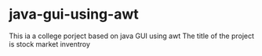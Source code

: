 # java-gui-using-awt
This ia a college porject based on java GUI using awt 
The title of the project is stock market inventroy 

